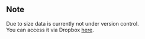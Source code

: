 ## Note

Due to size data is currently not under version control.  
You can access it via Dropbox [here](https://www.dropbox.com/sh/ygddwjjoe03okcu/AABxnBvthb5blziStwn8R_Vma?dl=0).  

